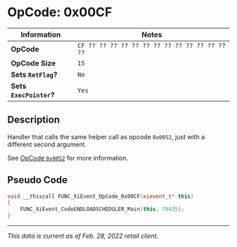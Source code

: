 # OpCode: 0x00CF

| Information               | Notes |
|---                        |---    |
| **OpCode**                | `CF ?? ?? ?? ?? ?? ?? ?? ?? ?? ?? ?? ?? ?? ??` |
| **OpCode Size**           | `15`  |
| **Sets `RetFlag`?**       | `No`  |
| **Sets `ExecPointer`?**   | `Yes` |

## Description

Handler that calls the same helper call as opcode `0x0052`, just with a different second argument.

See [OpCode `0x0052`](OpCodes/0x0052.md) for more information.

## Pseudo Code

```cpp
void __thiscall FUNC_XiEvent_OpCode_0x00CF(xievent_t* this)
{
    FUNC_XiEvent_CodeENDLOADSCHEDULER_Main(this, 70435);
}
```

---

_This data is current as of Feb. 28, 2022 retail client._